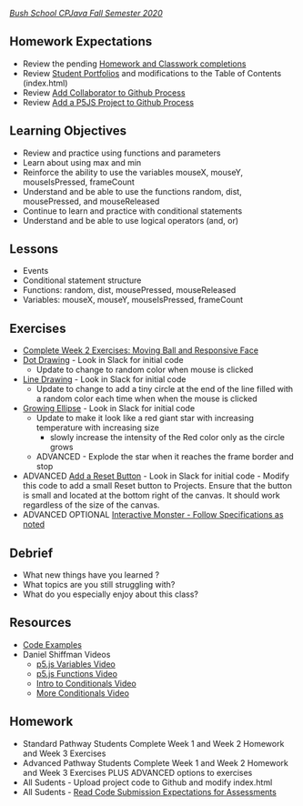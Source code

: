[_Bush School CPJava Fall Semester 2020_](https://chandrunarayan.github.io/cpjava/)

## Homework Expectations

* Review the pending [Homework and Classwork completions](https://bush.myschoolapp.com/app/faculty#academicclass/109608285/0/assignments)
* Review [Student Portfolios](../../student-work.md) and modifications to the Table of Contents (index.html)
* Review [Add Collaborator to Github Process](../week1/repository_collaborator.md)
* Review [Add a P5JS Project to Github Process](../week1/add_p5js_project_to_index.md)

## Learning Objectives

* Review and practice using functions and parameters
* Learn about using max and min
* Reinforce the ability to use the variables mouseX, mouseY, mouseIsPressed, frameCount
* Understand and be able to use the functions random, dist, mousePressed, and mouseReleased
* Continue to learn and practice with conditional statements
* Understand and be able to use logical operators (and, or)

## Lessons

* Events
* Conditional statement structure
* Functions: random, dist, mousePressed, mouseReleased
* Variables: mouseX, mouseY, mouseIsPressed, frameCount

## Exercises

* [Complete Week 2 Exercises: Moving Ball and Responsive Face](../week2/readme.md)
* [Dot Drawing](code/drawing_with_ellipses_0) - Look in Slack for initial code
	* Update to change to random color when mouse is clicked
* [Line Drawing](code/line_drawing) - Look in Slack for initial code
	* Update to change to add a tiny circle at the end of the line filled with a random color each time when when the mouse is clicked
* [Growing Ellipse](code/growing_circle) - Look in Slack for initial code
	* Update to make it look like a red giant star with increasing temperature with increasing size 
		* slowly increase the intensity of the Red color only as the circle grows
	* ADVANCED - Explode the star when it reaches the frame border and stop
* ADVANCED [Add a Reset Button](code/rect_hover) - Look in Slack for initial code - Modify this code to add a small Reset button to Projects. Ensure that the button is small and located at the bottom right of the canvas. It should work regardless of the size of the canvas.
* ADVANCED OPTIONAL [Interactive Monster - Follow Specifications as noted](homework/interactive-monster.md)

## Debrief

* What new things have you learned ?
* What topics are you still struggling with?
* What do you especially enjoy about this class?

## Resources

* [Code Examples](code)
* Daniel Shiffman Videos
	* [p5.js Variables Video](https://vimeo.com/138327548)
	* [p5.js Functions Video](https://vimeo.com/139587733)
	* [Intro to Conditionals Video](https://vimeo.com/138935676)
	* [More Conditionals Video](https://vimeo.com/138935678)

## Homework
* Standard Pathway Students Complete Week 1 and Week 2 Homework and Week 3 Exercises
* Advanced Pathway Students Complete Week 1 and Week 2 Homework and Week 3 Exercises PLUS ADVANCED options to exercises 
* All Sudents - Upload project code to Github and modify index.html
* All Sudents - [Read Code Submission Expectations for Assessments](../../final-project.md)
